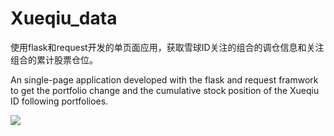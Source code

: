 # Xueqiu_data
使用flask和request开发的单页面应用，获取雪球ID关注的组合的调仓信息和关注组合的累计股票仓位。

An single-page application developed with the flask and request framwork to get the portfolio change and the cumulative stock position of the Xueqiu ID following portfolioes.

![](http://wx3.sinaimg.cn/mw690/4bfe2763ly1fcq73r0zubj21kw149qdh.jpg)
